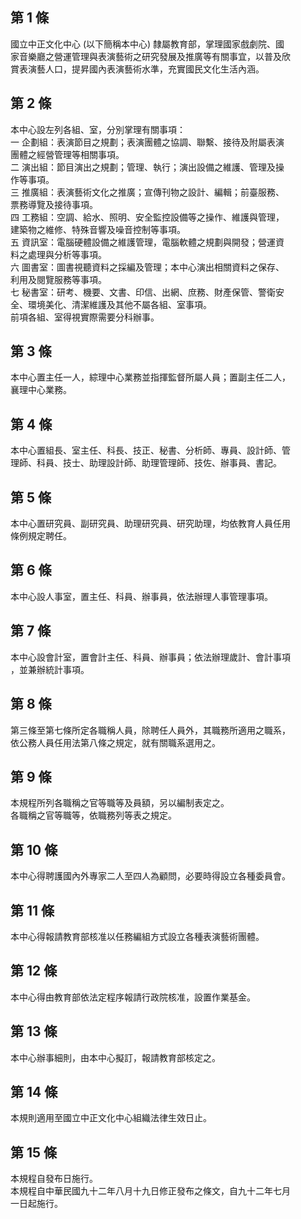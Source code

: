 第 1 條
-------
國立中正文化中心 (以下簡稱本中心) 隸屬教育部，掌理國家戲劇院、國  
家音樂廳之營運管理與表演藝術之研究發展及推廣等有關事宜，以普及欣  
賞表演藝人口，提昇國內表演藝術水準，充實國民文化生活內涵。

第 2 條
-------
本中心設左列各組、室，分別掌理有關事項：  
一  企劃組：表演節目之規劃；表演團體之協調、聯繫、接待及附屬表演  
    團體之經營管理等相關事項。  
二  演出組：節目演出之規劃；管理、執行；演出設備之維護、管理及操  
    作等事項。  
三  推廣組：表演藝術文化之推廣；宣傳刊物之設計、編輯；前臺服務、  
    票務導覽及接待事項。  
四  工務組：空調、給水、照明、安全監控設備等之操作、維護與管理，  
    建築物之維修、特殊音響及噪音控制等事項。  
五  資訊室：電腦硬體設備之維護管理，電腦軟體之規劃與開發；營運資  
    料之處理與分析等事項。  
六  圖書室：圖書視聽資料之採編及管理；本中心演出相關資料之保存、  
    利用及閱覽服務等事項。  
七  秘書室：研考、機要、文書、印信、出網、庶務、財產保管、警衛安  
    全、環境美化、清潔維護及其他不屬各組、室事項。  
前項各組、室得視實際需要分科辦事。

第 3 條
-------
本中心置主任一人，綜理中心業務並指揮監督所屬人員；置副主任二人，  
襄理中心業務。

第 4 條
-------
本中心置組長、室主任、科長、技正、秘書、分析師、專員、設計師、管  
理師、科員、技士、助理設計師、助理管理師、技佐、辦事員、書記。

第 5 條
-------
本中心置研究員、副研究員、助理研究員、研究助理，均依教育人員任用  
條例規定聘任。

第 6 條
-------
本中心設人事室，置主任、科員、辦事員，依法辦理人事管理事項。

第 7 條
-------
本中心設會計室，置會計主任、科員、辦事員；依法辦理歲計、會計事項  
，並兼辦統計事項。

第 8 條
-------
第三條至第七條所定各職稱人員，除聘任人員外，其職務所適用之職系，  
依公務人員任用法第八條之規定，就有關職系選用之。

第 9 條
-------
本規程所列各職稱之官等職等及員額，另以編制表定之。  
各職稱之官等職等，依職務列等表之規定。

第 10 條
--------
本中心得聘護國內外專家二人至四人為顧問，必要時得設立各種委員會。

第 11 條
--------
本中心得報請教育部核准以任務編組方式設立各種表演藝術團體。

第 12 條
--------
本中心得由教育部依法定程序報請行政院核准，設置作業基金。

第 13 條
--------
本中心辦事細則，由本中心擬訂，報請教育部核定之。

第 14 條
--------
本規則適用至國立中正文化中心組織法律生效日止。

第 15 條
--------
本規程自發布日施行。                                              
本規程自中華民國九十二年八月十九日修正發布之條文，自九十二年七月  
一日起施行。

